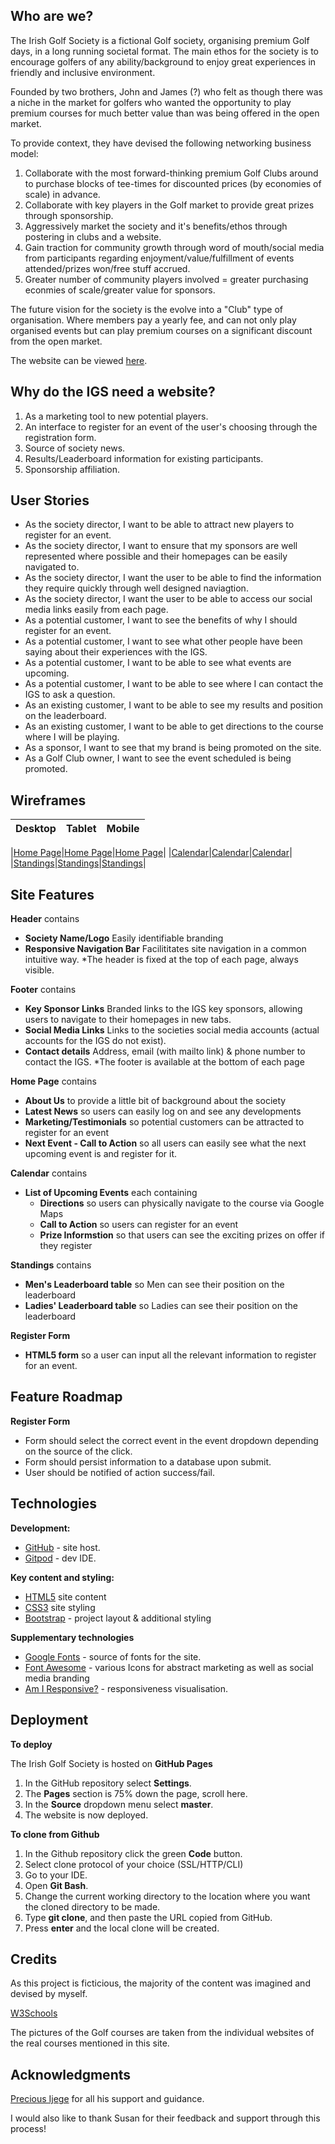 ## Who are we?

The Irish Golf Society is a fictional Golf society, organising premium Golf days, in a long running societal format. The main ethos for the society is to encourage golfers of any ability/background to enjoy great experiences in friendly and inclusive environment. 

Founded by two brothers, John and James (?) who felt as though there was a niche in the market for golfers who wanted the opportunity to play premium courses for much better value than was being offered in the open market.

To provide context, they have devised the following networking business model:

1. Collaborate with the most forward-thinking premium Golf Clubs around to purchase blocks of tee-times for discounted prices (by economies of scale) in advance. 
2. Collaborate with key players in the Golf market to provide great prizes through sponsorship. 
3. Aggressively market the society and it's benefits/ethos through postering in clubs and a website. 
4. Gain traction for community growth through word of mouth/social media from participants regarding enjoyment/value/fulfillment of events attended/prizes won/free stuff accrued.
5. Greater number of community players involved = greater purchasing econmies of scale/greater value for sponsors.

The future vision for the society is the evolve into a "Club" type of organisation. Where members pay a yearly fee, and can not only play organised events but can play premium courses on a significant discount from the open market. 

The website can be viewed [here]().

## Why do the IGS need a website?

1. As a marketing tool to new potential players.
2. An interface to register for an event of the user's choosing through the registration form.
3. Source of society news.
4. Results/Leaderboard information for existing participants. 
5. Sponsorship affiliation.

## User Stories 

- As the society director, I want to be able to attract new players to register for an event. 
- As the society director, I want to ensure that my sponsors are well represented where possible and their homepages can be easily navigated to. 
- As the society director, I want the user to be able to find the information they require quickly through well designed naviagtion.
- As the society director, I want the user to be able to access our social media links easily from each page. 
- As a potential customer, I want to see the benefits of why I should register for an event.
- As a potential customer, I want to see what other people have been saying about their experiences with the IGS. 
- As a potential customer, I want to be able to see what events are upcoming. 
- As a potential customer, I want to be able to see where I can contact the IGS to ask a question. 
- As an existing customer, I want to be able to see my results and position on the leaderboard. 
- As an existing customer, I want to be able to get directions to the course where I will be playing. 
- As a sponsor, I want to see that my brand is being promoted on the site. 
- As a Golf Club owner, I want to see the event scheduled is being promoted. 


## Wireframes

|    Desktop   |    Tablet    |    Mobile    |
|    :----:    |    :----:    |    :----:    |

|[Home Page](assets/wireframes/homepage-desktop.JPG)|[Home Page](assets/wireframes/homepage-tablet.JPG)|[Home Page](assets/wireframes/homepage-mobile.JPG)|
|[Calendar](assets/wireframes/calendar-desktop.JPG)|[Calendar](assets/wireframes/calendar-tablet.JPG)|[Calendar](assets/wireframes/calendar-mobile.JPG)|
|[Standings](assets/wireframes/standings-desktop.JPG)|[Standings](assets/wireframes/standings-tablet.JPG)|[Standings](assets/wireframes/standings-mobile.JPG)|

## Site Features 

**Header** contains
- **Society Name/Logo** Easily identifiable branding
- **Responsive Navigation Bar** Facilititates site navigation in a common intuitive way.
*The header is fixed at the top of each page, always visible. 


**Footer** contains
- **Key Sponsor Links** Branded links to the IGS key sponsors, allowing users to navigate to their homepages in new tabs. 
- **Social Media Links** Links to the societies social media accounts (actual accounts for the IGS do not exist).
- **Contact details** Address, email (with mailto link) & phone number to contact the IGS. 
*The footer is available at the bottom of each page


**Home Page** contains
 - **About Us** to provide a little bit of background about the society
 - **Latest News** so users can easily log on and see any developments
 - **Marketing/Testimonials** so potential customers can be attracted to register for an event
 - **Next Event - Call to Action** so all users can easily see what the next upcoming event is and register for it. 


**Calendar** contains
  - **List of Upcoming Events** each containing
    - **Directions** so users can physically navigate to the course via Google Maps
    - **Call to Action** so users can register for an event
    - **Prize Informstion** so that users can see the exciting prizes on offer if they register


**Standings** contains
  - **Men's Leaderboard table** so Men can see their position on the leaderboard
  - **Ladies' Leaderboard table** so Ladies can see their position on the leaderboard


**Register Form**
  - **HTML5 form** so a user can input all the relevant information to register for an event. 
  
## Feature Roadmap

**Register Form**
 - Form should select the correct event in the event dropdown depending on the source of the click. 
 - Form should persist information to a database upon submit. 
 - User should be notified of action success/fail.
  
 ## Technologies

**Development:**
- [GitHub](https://github.com/) - site host.
- [Gitpod](https://gitpod.io/) - dev IDE.

**Key content and styling:**
- [HTML5](https://en.wikipedia.org/wiki/HTML5) site content
- [CSS3](https://en.wikipedia.org/wiki/Cascading_Style_Sheets) site styling
- [Bootstrap](https://getbootstrap.com/) - project layout & additional styling

**Supplementary technologies**
- [Google Fonts](https://fonts.google.com/) - source of fonts for the site.
- [Font Awesome](https://fontawesome.com/) - various Icons for abstract marketing as well as social media branding
- [Am I Responsive?](http://ami.responsivedesign.is/) - responsiveness visualisation.


## Deployment

**To deploy**

The Irish Golf Society is hosted on **GitHub Pages**

1. In the GitHub repository select **Settings**.
2. The **Pages** section is 75% down the page, scroll here. 
3. In the **Source** dropdown menu select **master**.
4. The website is now deployed.

**To clone from Github**

1. In the Github repository click the green **Code** button.
2. Select clone protocol of your choice (SSL/HTTP/CLI)
3. Go to your IDE.
3. Open **Git Bash**.
4. Change the current working directory to the location where you want the cloned directory to be made.
5. Type **git clone**, and then paste the URL copied from GitHub.
6. Press **enter** and the local clone will be created.


## Credits
As this project is ficticious, the majority of the content was imagined and devised by myself. 

[W3Schools](https://www.w3schools.com/) 

The pictures of the Golf courses are taken from the individual websites of the real courses mentioned in this site. 

## Acknowledgments

[Precious Ijege](https://www.linkedin.com/in/precious-ijege-908a00168/?originalSubdomain=ng) for all his support and guidance.

I would also like to thank Susan for their feedback and support through this process!


